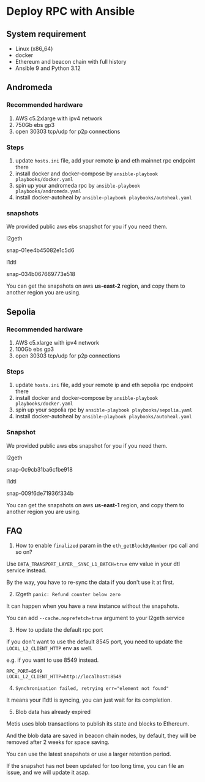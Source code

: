 # Deploy RPC with Ansible

## System requirement

- Linux (x86_64)
- docker
- Ethereum and beacon chain with full history
- Ansible 9 and Python 3.12

## Andromeda

### Recommended hardware

1. AWS c5.2xlarge with ipv4 network
2. 750Gb ebs gp3
3. open 30303 tcp/udp for p2p connections

### Steps

1. update `hosts.ini` file, add your remote ip and eth mainnet rpc endpoint there
2. install docker and docker-compose by `ansible-playbook playbooks/docker.yaml`
3. spin up your andromeda rpc by `ansible-playbook playbooks/andromeda.yaml`
4. install docker-autoheal by `ansible-playbook playbooks/autoheal.yaml`

### snapshots

We provided public aws ebs snapshot for you if you need them.

l2geth

snap-01ee4b45082e1c5d6

l1dtl

snap-034b067669773e518

You can get the snapshots on aws **us-east-2** region, and copy them to another region you are using.

## Sepolia

### Recommended hardware

1. AWS c5.xlarge with ipv4 network
2. 100Gb ebs gp3
3. open 30303 tcp/udp for p2p connections

### Steps

1. update `hosts.ini` file, add your remote ip and eth sepolia rpc endpoint there
2. install docker and docker-compose by `ansible-playbook playbooks/docker.yaml`
3. spin up your sepolia rpc by `ansible-playbook playbooks/sepolia.yaml`
4. install docker-autoheal by `ansible-playbook playbooks/autoheal.yaml`

### Snapshot

We provided public aws ebs snapshot for you if you need them.

l2geth

snap-0c9cb31ba6cfbe918

l1dtl

snap-009f6de71936f334b

You can get the snapshots on aws **us-east-1** region, and copy them to another region you are using.

## FAQ

1. How to enable `finalized` param in the `eth_getBlockByNumber` rpc call and so on?

Use `DATA_TRANSPORT_LAYER__SYNC_L1_BATCH=true` env value in your dtl service instead.

By the way, you have to re-sync the data if you don't use it at first.

2. l2geth `panic: Refund counter below zero`

It can happen when you have a new instance without the snapshots.

You can add `--cache.noprefetch=true` argument to your l2geth service

3. How to update the default rpc port

if you don't want to use the default 8545 port, you need to update the `LOCAL_L2_CLIENT_HTTP` env as well.

e.g. if you want to use 8549 instead.

```
RPC_PORT=8549
LOCAL_L2_CLIENT_HTTP=http://localhost:8549
```

4. `Synchronisation failed, retrying err="element not found"`

It means your l1dtl is syncing, you can just wait for its completion.

5. Blob data has already expired

Metis uses blob transactions to publish its state and blocks to Ethereum.

And the blob data are saved in beacon chain nodes, by default, they will be removed after 2 weeks for space saving.

You can use the latest snapshots or use a larger retention period.

If the snapshot has not been updated for too long time, you can file an issue, and we will update it asap.
